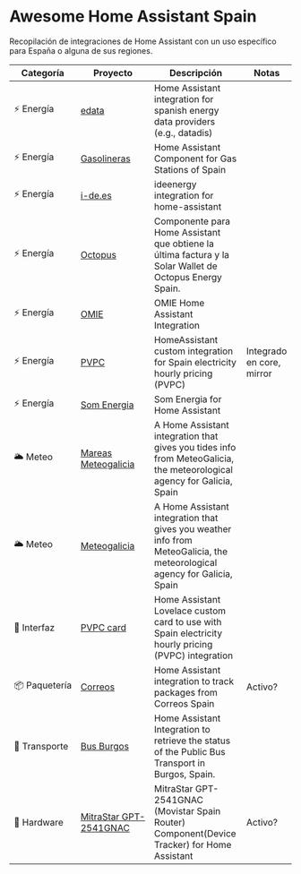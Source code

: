 # Awesome Home Assistant Spain

Recopilación de integraciones de Home Assistant con un uso específico para España o alguna de sus regiones.

| Categoría |Proyecto| Descripción | Notas |
| --- | --- | --- | --- |
| ⚡ Energía    | [edata](https://github.com/uvejota/homeassistant-edata) | Home Assistant integration for spanish energy data providers (e.g., datadis) ||
| ⚡ Energía    | [Gasolineras](https://github.com/MiguelAngelLV/gas_station_spain) | Home Assistant Component for Gas Stations of Spain ||
| ⚡ Energía    | [i-de.es](https://github.com/ldotlopez/ha-ideenergy) | ideenergy integration for home-assistant ||
| ⚡ Energía    | [Octopus](https://github.com/MiguelAngelLV/octopus_spain) | Componente para Home Assistant que obtiene la última factura y la Solar Wallet de Octopus Energy Spain. ||
| ⚡ Energía    | [OMIE](https://github.com/luuuis/hass_omie) | OMIE Home Assistant Integration || 
| ⚡ Energía    | [PVPC](https://github.com/azogue/ha-pvpc-custom) | HomeAssistant custom integration for Spain electricity hourly pricing (PVPC) | Integrado en core, mirror |
| ⚡ Energía    | [Som Energia](https://github.com/hectorespert/som-energia-hass) |  Som Energia for Home Assistant  || 
| 🌥️ Meteo      | [Mareas Meteogalicia](https://github.com/Danieldiazi/homeassistant-meteogalicia_tides) | A Home Assistant integration that gives you tides info from MeteoGalicia, the meteorological agency for Galicia, Spain ||
| 🌥️ Meteo      | [Meteogalicia](https://github.com/Danieldiazi/homeassistant-meteogalicia) | A Home Assistant integration that gives you weather info from MeteoGalicia, the meteorological agency for Galicia, Spain ||
| 🎨 Interfaz   | [PVPC card](https://github.com/danimart1991/pvpc-hourly-pricing-card) | Home Assistant Lovelace custom card to use with Spain electricity hourly pricing (PVPC) integration ||
| 📦 Paquetería | [Correos](https://github.com/rikman122/homeassistant-correos_spain) | Home Assistant integration to track packages from Correos Spain | Activo? |
| 🚌 Transporte | [Bus Burgos](https://github.com/ricveal/ha-bus_burgos) | Home Assistant Integration to retrieve the status of the Public Bus Transport in Burgos, Spain.
| 🤖 Hardware   | [MitraStar GPT-2541GNAC](https://github.com/joseska/MitraStar_GPT-2541GNAC_HA) | MitraStar GPT-2541GNAC (Movistar Spain Router) Component(Device Tracker) for Home Assistant  | Activo? |
